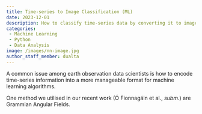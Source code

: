 ```yaml
---
title: Time-series to Image Classification (ML)
date: 2023-12-01
description: How to classify time-series data by converting it to imagery
categories: 
 - Machine Learning
 - Python
 - Data Analysis
image: /images/nn-image.jpg
author_staff_member: dualta
---
```


A common issue among earth observation data scientists is how to encode time-series information into a more manageable format for machine learning algorithms. 

One method we utilised in our recent work (Ó Fionnagáin et al., _subm._) are Grammian Angular Fields. 
